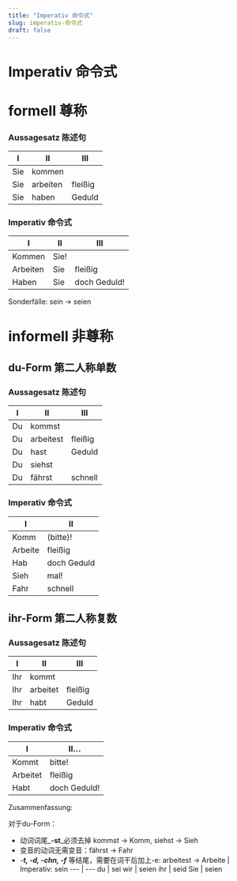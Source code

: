 ```yaml
---
title: "Imperativ 命令式"
slug: imperativ-命令式
draft: false
---
```


<!-- source: https://www.notion.so/Imperativ-904633f18e81404ca8af098c661e3c3f -->

# Imperativ 命令式

# formell 尊称

### Aussagesatz 陈述句

I | II | III
--- | --- | ---
Sie | kommen | 
Sie | arbeiten | fleißig
Sie | haben | Geduld

### Imperativ 命令式

I | II | III
--- | --- | ---
Kommen  | Sie! | 
Arbeiten | Sie | fleißig
Haben | Sie | doch Geduld!

Sonderfälle: sein → seien

# informell 非尊称

## du-Form 第二人称单数

### Aussagesatz 陈述句

I | II | III
--- | --- | ---
Du | kommst | 
Du | arbeitest | fleißig
Du  | hast | Geduld
Du | siehst | 
Du | fährst | schnell

### Imperativ 命令式

I | II
--- | ---
Komm | (bitte)!
Arbeite | fleißig
Hab | doch Geduld
Sieh | mal!
Fahr | schnell

## ihr-Form 第二人称复数

### Aussagesatz 陈述句

I | II | III
--- | --- | ---
Ihr | kommt | 
Ihr | arbeitet | fleißig
Ihr | habt | Geduld

### Imperativ 命令式

I | II…
--- | ---
Kommt | bitte!
Arbeitet | fleißig
Habt | doch Geduld!

Zusammenfassung:

对于du-Form：

- 动词词尾_**-st**_必须去掉 kommst → Komm, siehst → Sieh
- 变音的动词无需变音：fährst → Fahr
- -_**t, -d, -chn, -f**_ 等结尾，需要在词干后加上-e: arbeitest → Arbeite
 | Imperativ: sein
--- | ---
du | sei
wir | seien
ihr | seid
Sie | seien

